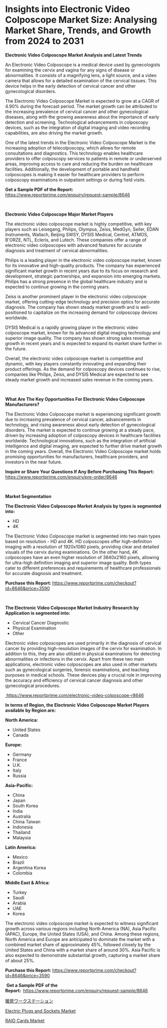 <p><h1>Insights into Electronic Video Colposcope Market Size: Analysing Market Share, Trends, and Growth from 2024 to 2031</h1></p><p><strong>Electronic Video Colposcope Market Analysis and Latest Trends</strong></p>
<p><p>An Electronic Video Colposcope is a medical device used by gynecologists for examining the cervix and vagina for any signs of disease or abnormalities. It consists of a magnifying lens, a light source, and a video camera that allows for a detailed examination of the cervical tissues. This device helps in the early detection of cervical cancer and other gynecological disorders.</p><p>The Electronic Video Colposcope Market is expected to grow at a CAGR of 4.90% during the forecast period. The market growth can be attributed to the increasing prevalence of cervical cancer and other gynecological diseases, along with the growing awareness about the importance of early detection and screening. Technological advancements in colposcopy devices, such as the integration of digital imaging and video recording capabilities, are also driving the market growth.</p><p>One of the latest trends in the Electronic Video Colposcope Market is the increasing adoption of telecolposcopy, which allows for remote consultations and diagnostics. This technology enables healthcare providers to offer colposcopy services to patients in remote or underserved areas, improving access to care and reducing the burden on healthcare facilities. Additionally, the development of portable and handheld colposcopes is making it easier for healthcare providers to perform colposcopy examinations in outpatient settings or during field visits.</p></p>
<p><strong>Get a Sample PDF of the Report:&nbsp;</strong> <a href="https://www.reportprime.com/enquiry/request-sample/8646">https://www.reportprime.com/enquiry/request-sample/8646</a></p>
<p>&nbsp;</p>
<p><strong>Electronic Video Colposcope Major Market Players</strong></p>
<p><p>The electronic video colposcope market is highly competitive, with key players such as Leisegang, Philips, Olympus, Zeiss, MedGyn, Seiler, EDAN Instruments, Wallach, Beijing SWSY, DYSIS Medical, Centrel, ATMOS, B'ORZE, NTL, Ecleris, and Lutech. These companies offer a range of electronic video colposcopes with advanced features for accurate diagnosis and treatment of cervical abnormalities.</p><p>Philips is a leading player in the electronic video colposcope market, known for its innovative and high-quality products. The company has experienced significant market growth in recent years due to its focus on research and development, strategic partnerships, and expansion into emerging markets. Philips has a strong presence in the global healthcare industry and is expected to continue growing in the coming years.</p><p>Zeiss is another prominent player in the electronic video colposcope market, offering cutting-edge technology and precision optics for accurate diagnosis. The company has shown steady market growth and is well-positioned to capitalize on the increasing demand for colposcopy devices worldwide. </p><p>DYSIS Medical is a rapidly growing player in the electronic video colposcope market, known for its advanced digital imaging technology and superior image quality. The company has shown strong sales revenue growth in recent years and is expected to expand its market share further in the future.</p><p>Overall, the electronic video colposcope market is competitive and dynamic, with key players constantly innovating and expanding their product offerings. As the demand for colposcopy devices continues to rise, companies like Philips, Zeiss, and DYSIS Medical are expected to see steady market growth and increased sales revenue in the coming years.</p></p>
<p>&nbsp;</p>
<p><strong>What Are The Key Opportunities For Electronic Video Colposcope Manufacturers?</strong></p>
<p><p>The Electronic Video Colposcope market is experiencing significant growth due to increasing prevalence of cervical cancer, advancements in technology, and rising awareness about early detection of gynecological disorders. The market is expected to continue growing at a steady pace, driven by increasing adoption of colposcopy devices in healthcare facilities worldwide. Technological innovations, such as the integration of artificial intelligence and digital imaging, are expected to further drive market growth in the coming years. Overall, the Electronic Video Colposcope market holds promising opportunities for manufacturers, healthcare providers, and investors in the near future.</p></p>
<p><strong>Inquire or Share Your Questions If Any Before Purchasing This Report:</strong> <a href="https://www.reportprime.com/enquiry/pre-order/8646">https://www.reportprime.com/enquiry/pre-order/8646</a></p>
<p>&nbsp;</p>
<p><strong>Market Segmentation</strong></p>
<p><strong>The Electronic Video Colposcope Market Analysis by types is segmented into:</strong></p>
<p><ul><li>HD</li><li>4K</li></ul></p>
<p><p>The Electronic Video Colposcope market is segmented into two main types based on resolution - HD and 4K. HD colposcopes offer high-definition imaging with a resolution of 1920x1080 pixels, providing clear and detailed visuals of the cervix during examinations. On the other hand, 4K colposcopes have an even higher resolution of 3840x2160 pixels, allowing for ultra-high definition imaging and superior image quality. Both types cater to different preferences and requirements of healthcare professionals for accurate diagnosis and treatment.</p></p>
<p><strong>Purchase this Report:&nbsp;</strong><a href="https://www.reportprime.com/checkout?id=8646&price=3590">https://www.reportprime.com/checkout?id=8646&price=3590</a></p>
<p>&nbsp;</p>
<p><strong>The Electronic Video Colposcope Market Industry Research by Application is segmented into:</strong></p>
<p><ul><li>Cervical Cancer Diagnostic</li><li>Physical Examination</li><li>Other</li></ul></p>
<p><p>Electronic video colposcopes are used primarily in the diagnosis of cervical cancer by providing high-resolution images of the cervix for examination. In addition to this, they are also utilized in physical examinations for detecting abnormalities or infections in the cervix. Apart from these two main applications, electronic video colposcopes are also used in other markets such as gynecological surgeries, forensic examinations, and teaching purposes in medical schools. These devices play a crucial role in improving the accuracy and efficiency of cervical cancer diagnosis and other gynecological procedures.</p></p>
<p><a href="https://www.reportprime.com/electronic-video-colposcope-r8646">&nbsp;https://www.reportprime.com/electronic-video-colposcope-r8646</a></p>
<p><strong>In terms of Region, the Electronic Video Colposcope Market Players available by Region are:</strong></p>
<p>
    <p> <strong> North America: </strong>
        <ul>
            <li>United States</li>
            <li>Canada</li>
        </ul>
        </p> 
    <p> <strong> Europe: </strong>
        <ul>
            <li>Germany</li>
            <li>France</li>
            <li>U.K.</li>
            <li>Italy</li>
            <li>Russia</li>
        </ul>
        </p> 
    <p> <strong> Asia-Pacific: </strong>
        <ul>
            <li>China</li>
            <li>Japan</li>
            <li>South Korea</li>
            <li>India</li>
            <li>Australia</li>
            <li>China Taiwan</li>
            <li>Indonesia</li>
            <li>Thailand</li>
            <li>Malaysia</li>
        </ul>
        </p> 
    <p> <strong> Latin America: </strong>
        <ul>
            <li>Mexico</li>
            <li>Brazil</li>
            <li>Argentina Korea</li>
            <li>Colombia</li>
        </ul>
        </p> 
    <p> <strong> Middle East & Africa: </strong>
        <ul>
            <li>Turkey</li>
            <li>Saudi</li>
            <li>Arabia</li>
            <li>UAE</li>
            <li>Korea</li>
        </ul>
    </p>
    </p>
<p><p>The electronic video colposcope market is expected to witness significant growth across various regions including North America (NA), Asia Pacific (APAC), Europe, the United States (USA), and China. Among these regions, North America and Europe are anticipated to dominate the market with a combined market share of approximately 45%, followed closely by the United States and China with a market share of around 30%. Asia Pacific is also expected to demonstrate substantial growth, capturing a market share of about 25%.</p></p>
<p><strong>Purchase this Report: </strong><a href="https://www.reportprime.com/checkout?id=8646&price=3590">https://www.reportprime.com/checkout?id=8646&price=3590</a></p>
<p>&nbsp;<strong>Get a Sample PDF of the Report:&nbsp;&nbsp;</strong><a href="https://www.reportprime.com/enquiry/request-sample/8646">https://www.reportprime.com/enquiry/request-sample/8646</a></p>
<p><strong></strong></p>
<p><p><a href="https://medium.com/@carolynsparkly/%E5%8A%A0%E7%86%B1%E4%BD%9C%E6%A5%AD%E3%82%B9%E3%83%86%E3%83%BC%E3%82%B7%E3%83%A7%E3%83%B3%E5%B8%82%E5%A0%B4-2031%E5%B9%B4%E3%81%BE%E3%81%A7%E3%81%AE%E3%83%88%E3%83%AC%E3%83%B3%E3%83%89-%E4%BA%88%E6%B8%AC-%E7%AB%B6%E4%BA%89%E5%88%86%E6%9E%90-a1866bac02f8">暖房ワークステーション</a></p><p><a href="https://chivalrous-flock-a86.notion.site/Decoding-Electric-Plugs-and-Sockets-Market-Metrics-Market-Share-Trends-and-Growth-Patterns-045f479c47fd4d1fab440965486adb2d">Electric Plugs and Sockets Market</a></p><p><a href="https://angry-finch-aaf.notion.site/RAID-Cards-Market-Comprehensive-Assessment-by-Type-Application-and-Geography-d412a5d49ddb4c8e87f622971b42ffa5">RAID Cards Market</a></p></p>